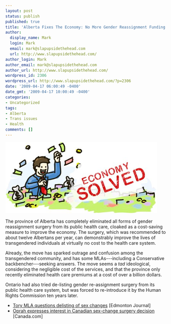 ```yaml
---
layout: post
status: publish
published: true
title: 'Alberta Fixes The Economy: No More Gender Reassignment Funding'
author:
  display_name: Mark
  login: Mark
  email: mark@slapupsidethehead.com
  url: http://www.slapupsidethehead.com/
author_login: Mark
author_email: mark@slapupsidethehead.com
author_url: http://www.slapupsidethehead.com/
wordpress_id: 2306
wordpress_url: http://www.slapupsidethehead.com/?p=2306
date: '2009-04-17 06:00:49 -0400'
date_gmt: '2009-04-17 10:00:49 -0400'
categories:
- Uncategorized
tags:
- Alberta
- Trans issues
- Health
comments: []
---
```

![Finally the interest rate of my savings account will go back to normal](/wp-content/media/2009/04/economy-solved.jpg "Finally the interest rate of my savings account will go back to normal")

The province of Alberta has completely eliminated all forms of gender reassignment surgery from its public health care, cloaked as a cost-saving measure to improve the economy. The surgery, which was recommended to about twelve Albertans per year, can demonstrably improve the lives of transgendered individuals at virtually no cost to the health care system.

Already, the move has sparked outrage and confusion among the transgendered community, and has some MLAs---including a Conservative backbencher---seeking answers. The move seems a _tad_ ideological, considering the negligible cost of the services, and that the province only recently eliminated health care premiums at a cost of over a billion dollars.

Ontario had also tried de-listing gender re-assignment surgery from its public health care system, but was forced to re-introduce it by the Human Rights Commission ten years later.

- [Tory MLA questions delisting of sex changes](http://www.edmontonjournal.com/Health/Tory+questions+delisting+changes/1493924/story.html) [Edmonton Journal]
- [Oprah expresses interest in Canadian sex-change surgery decision](http://www.canada.com/news/Oprah+expresses+interest+Canadian+change+surgery+decision/1492932/story.html) [Canada.com]
